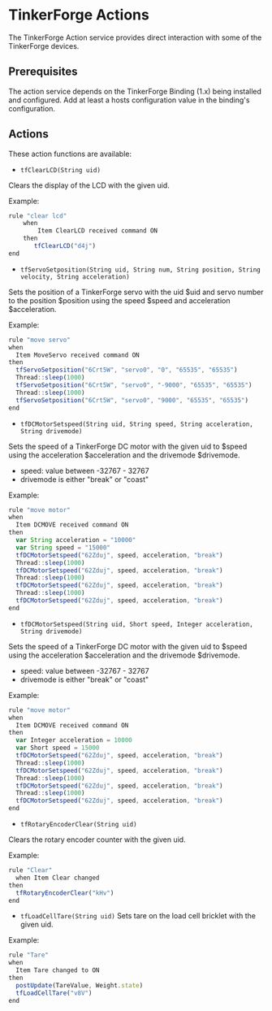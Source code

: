 # TinkerForge Actions

The TinkerForge Action service provides direct interaction with some of the TinkerForge devices.

## Prerequisites

The action service depends on the TinkerForge Binding (1.x) being installed and configured. Add at least a hosts configuration value in the binding's configuration.

## Actions

These action functions are available:

- `tfClearLCD(String uid)`

Clears the display of the LCD with the given uid.

Example:

  ```javascript
  rule "clear lcd"
      when
          Item ClearLCD received command ON
      then
         tfClearLCD("d4j")
  end
  ```

- `tfServoSetposition(String uid, String num, String position, String velocity, String acceleration)`

Sets the position of a TinkerForge servo with the uid $uid and servo number to the position $position using the speed $speed and acceleration $acceleration.

Example:

```javascript
rule "move servo"
when
  Item MoveServo received command ON
then
  tfServoSetposition("6Crt5W", "servo0", "0", "65535", "65535")
  Thread::sleep(1000)
  tfServoSetposition("6Crt5W", "servo0", "-9000", "65535", "65535")
  Thread::sleep(1000)
  tfServoSetposition("6Crt5W", "servo0", "9000", "65535", "65535")
end
```

- `tfDCMotorSetspeed(String uid, String speed, String acceleration, String drivemode)`

Sets the speed of a TinkerForge DC motor with the given uid to $speed using the acceleration $acceleration and the drivemode $drivemode.

- speed: value between -32767 - 32767
- drivemode is either "break" or "coast"

Example:

```javascript
rule "move motor"
when
  Item DCMOVE received command ON
then
  var String acceleration = "10000"
  var String speed = "15000"
  tfDCMotorSetspeed("62Zduj", speed, acceleration, "break")
  Thread::sleep(1000)
  tfDCMotorSetspeed("62Zduj", speed, acceleration, "break")
  Thread::sleep(1000)
  tfDCMotorSetspeed("62Zduj", speed, acceleration, "break")
  Thread::sleep(1000)
  tfDCMotorSetspeed("62Zduj", speed, acceleration, "break")
end
```

- `tfDCMotorSetspeed(String uid, Short speed, Integer acceleration, String drivemode)`

Sets the speed of a TinkerForge DC motor with the given uid to $speed using the acceleration $acceleration and the drivemode $drivemode.

- speed: value between -32767 - 32767
- drivemode is either "break" or "coast"

Example:

```javascript
rule "move motor"
when
  Item DCMOVE received command ON
then
  var Integer acceleration = 10000
  var Short speed = 15000
  tfDCMotorSetspeed("62Zduj", speed, acceleration, "break")
  Thread::sleep(1000)
  tfDCMotorSetspeed("62Zduj", speed, acceleration, "break")
  Thread::sleep(1000)
  tfDCMotorSetspeed("62Zduj", speed, acceleration, "break")
  Thread::sleep(1000)
  tfDCMotorSetspeed("62Zduj", speed, acceleration, "break")
end
```

- `tfRotaryEncoderClear(String uid)`

Clears the rotary encoder counter with the given uid.

Example:

```javascript
rule "Clear"
  when Item Clear changed
then
  tfRotaryEncoderClear("kHv")
end
```

- `tfLoadCellTare(String uid)`
Sets tare on the load cell bricklet with the given uid.

Example:

```javascript
rule "Tare"
when
  Item Tare changed to ON
then
  postUpdate(TareValue, Weight.state)
  tfLoadCellTare("v8V")
end
```
